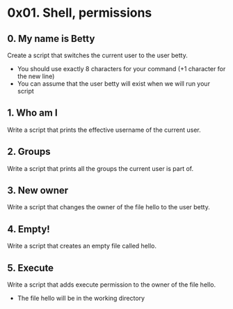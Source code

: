 # 0x01. Shell, permissions

## 0. My name is Betty

Create a script that switches the current user to the user betty.

- You should use exactly 8 characters for your command (+1 character for the new line)
- You can assume that the user betty will exist when we will run your script

## 1. Who am I

Write a script that prints the effective username of the current user.

## 2. Groups

Write a script that prints all the groups the current user is part of.

## 3. New owner

Write a script that changes the owner of the file hello to the user betty.

## 4. Empty!

Write a script that creates an empty file called hello.

## 5. Execute

Write a script that adds execute permission to the owner of the file hello.

- The file hello will be in the working directory
